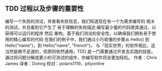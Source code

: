 ## TDD 过程以及步骤的重要性

编写一个失败的测试，并查看失败信息，我们知道现在有一个为需求编写的 相关 的测试，并且看到它产生了 易于理解的失败描述
编写最少量的代码使其通过，以获得可以运行的程序
然后 重构，基于我们测试的安全性，以确保我们拥有易于使用的精心编写的代码
在我们的例子中，我们通过小巧易懂的步骤从 Hello() 到 Hello("name")，到 Hello("name", "french")。
与「现实世界」的软件相比，这当然是微不足道的，但原则依然通用。TDD 是一门需要通过开发去实践的技能，通过将问题分解成更小的可测试的组件，你编写软件将会更加轻松。
作者：Chris James 译者：Donng 校对：polaris1119，pityonline